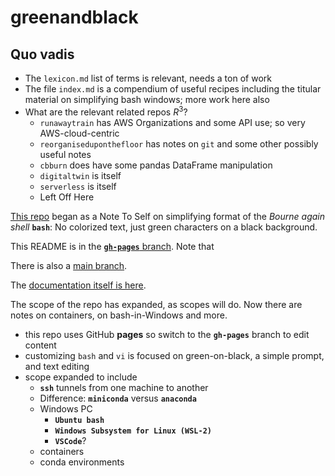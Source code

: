 # greenandblack

## Quo vadis

- The `lexicon.md` list of terms is relevant, needs a ton of work
- The file `index.md` is a compendium of useful recipes including the titular material on simplifying bash windows; more work here also
- What are the relevant related repos $R^3$?
    - `runawaytrain` has AWS Organizations and some API use; so very AWS-cloud-centric 
    - `reorganiseduponthefloor` has notes on `git` and some other possibly useful notes
    - `cbburn` does have some pandas DataFrame manipulation
    - `digitaltwin` is itself
    - `serverless` is itself
    - Left Off Here


[This repo](https://github.com/robfatland/greenandblack/tree/main)
began as a Note To Self on simplifying format of the *Bourne again shell* **`bash`**: 
No colorized text, just green characters on a black background.


This README is in the 
[**`gh-pages`** branch](https://github.com/robfatland/greenandblack/tree/gh-pages).
Note that 

There is also a [main branch](https://github.com/robfatland/greenandblack/tree/main).


The [documentation itself is here](https://robfatland.github.io/greenandblack).


The scope of the repo has expanded, as scopes will do. Now there are notes on containers, 
on bash-in-Windows and more.


- this repo uses GitHub **pages** so switch to the **`gh-pages`** branch to edit content
- customizing `bash` and `vi` is focused on green-on-black, a simple prompt, and text editing
- scope expanded to include
    - **`ssh`** tunnels from one machine to another
    - Difference: **`miniconda`** versus **`anaconda`**
    - Windows PC
        - **`Ubuntu bash`**
        - **`Windows Subsystem for Linux (WSL-2)`**
        - **`VSCode`**?
    - containers
    - conda environments

